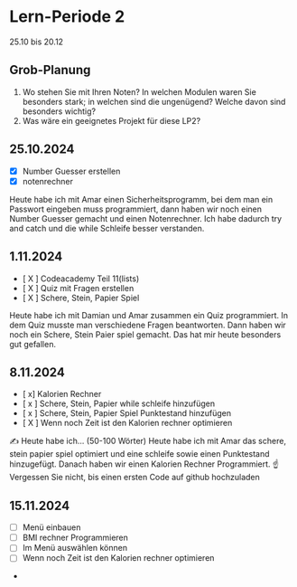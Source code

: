# Lern-Periode 2

25.10 bis 20.12

## Grob-Planung

1. Wo stehen Sie mit Ihren Noten? In welchen Modulen waren Sie besonders stark; in welchen sind die ungenügend? Welche davon sind besonders wichtig?
4. Was wäre ein geeignetes Projekt für diese LP2?

## 25.10.2024

- [x] Number Guesser erstellen
- [x] notenrechner

Heute habe ich mit Amar einen Sicherheitsprogramm, bei dem man ein Passwort eingeben muss programmiert, dann haben wir noch einen Number Guesser gemacht und einen Notenrechner. Ich habe dadurch try and catch und die while Schleife besser verstanden. 




## 1.11.2024

- [ X ] Codeacademy Teil 11(lists)
- [ X ] Quiz mit Fragen erstellen
- [ X ] Schere, Stein, Papier Spiel


Heute habe ich mit Damian und Amar zusammen ein Quiz programmiert. In dem Quiz musste man verschiedene Fragen beantworten. Dann haben wir noch ein Schere, Stein Paier spiel gemacht. Das hat mir heute besonders gut gefallen. 


## 8.11.2024

- [ x] Kalorien Rechner
- [ x ] Schere, Stein, Papier while schleife hinzufügen
- [ x ] Schere, Stein, Papier Spiel Punktestand hinzufügen
- [ X ] Wenn noch Zeit ist den Kalorien rechner optimieren

✍️ Heute habe ich... (50-100 Wörter)
Heute habe ich mit Amar das schere, stein papier spiel optimiert und eine schleife sowie einen Punktestand hinzugefügt. Danach haben wir einen Kalorien Rechner Programmiert.
☝️ Vergessen Sie nicht, bis einen ersten Code auf github hochzuladen

## 15.11.2024

- [ ] Menü einbauen
- [ ] BMI rechner Programmieren
- [ ] Im Menü auswählen können
- [ ] Wenn noch Zeit ist den Kalorien rechner optimieren
- 

